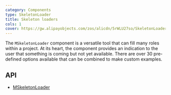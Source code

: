```yaml
---
category: Components
type: SkeletonLoader
title: Skeleton loaders
cols: 1
cover: https://gw.alipayobjects.com/zos/alicdn/5rWLU27so/SkeletonLoader.svg
---
```


The `MSkeletonLoader` component is a versatile tool that can fill many roles within a project. At its heart, the
component provides an indication to the user that something is coming but not yet available. There are over 30
pre-defined options available that can be combined to make custom examples.

## API

- [MSkeletonLoader](/docs/api/MSkeletonLoader)